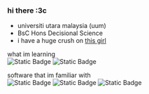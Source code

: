 ### hi there :3c

- universiti utara malaysia (uum)
- BsC Hons Decisional Science
- i have a huge crush on <a href="https://github.com/Phavanee"> this girl </a>

what im learning 
<br>
![Static Badge](https://img.shields.io/badge/python%20-%20black?style=for-the-badge&logo=python&color=%2312492f) ![Static Badge](https://img.shields.io/badge/javascript%20-%20green?style=for-the-badge&logo=javascript&color=%230a2f35)

software that im familiar with
<br>
![Static Badge](https://img.shields.io/badge/netbeans%20-%20black?style=for-the-badge&logo=apachenetbeanside&color=%23f56038) ![Static Badge](https://img.shields.io/badge/vscode%20-%20black?style=for-the-badge&logo=visualstudiocode&color=%23f7a325) ![Static Badge](https://img.shields.io/badge/pycharm%20-%20white?style=for-the-badge&logo=pycharm&color=%23ffca7a)




